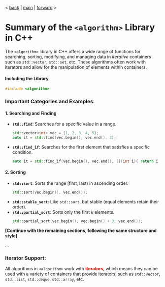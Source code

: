 
< [back](cpp08_03_Container_unsort.md) | [main](/) | [forward](cpp08_05_Iteratoren.md) >

# Summary of the `<algorithm>` Library in C++

The `<algorithm>` library in C++ offers a wide range of functions for searching, sorting, modifying, and managing data in *iterative* containers such as `std::vector`, `std::set`, etc. These algorithms often work with iterators and allow for the manipulation of elements within containers.

#### Including the Library
```c++
#include <algorithm>
```

### Important Categories and Examples:

#### 1. **Searching and Finding**
- **`std::find`**: Searches for a specific value in a range.
  ```c++
  std::vector<int> vec = {1, 2, 3, 4, 5};
  auto it = std::find(vec.begin(), vec.end(), 3);
  ```
- **`std::find_if`**: Searches for the first element that satisfies a specific condition.
  ```c++
  auto it = std::find_if(vec.begin(), vec.end(), [](int i){ return i > 3; });
  ```

#### 2. **Sorting**
- **`std::sort`**: Sorts the range [first, last) in ascending order.
  ```c++
  std::sort(vec.begin(), vec.end());
  ```
- **`std::stable_sort`**: Like `std::sort`, but stable (equal elements retain their order).
- **`std::partial_sort`**: Sorts only the first *k* elements.
  ```c++
  std::partial_sort(vec.begin(), vec.begin() + 3, vec.end());
  ```

**[Continue with the remaining sections, following the same structure and style]**

...

### Iterator Support:
All algorithms in `<algorithm>` work with <span style="color:red">**iterators**</span>, which means they can be used with a variety of containers that provide iterators, such as `std::vector`, `std::list`, `std::deque`, `std::array`, etc.
